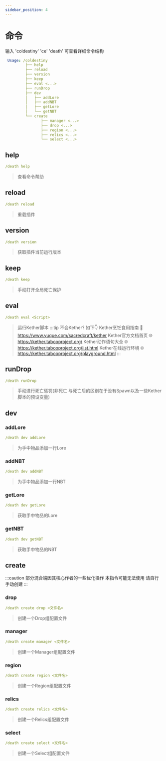 ```yaml
---
sidebar_position: 4
---
```

# 命令
输入 'coldestiny' 'ce' 'death' 可查看详细命令结构
```yaml
 Usage: /coldestiny
         ├── help
         ├── reload
         ├── version
         ├── keep
         ├── eval <...>
         ├── runDrop
         ├── dev
         │   ├── addLore
         │   ├── addNBT
         │   ├── getLore         
         │   └── getNBT
         └── create
                ├── manager <...>
                ├── drop <...>
                ├── region <...>
                ├── relics <...>
                └── select <...>             
```
## help
```yaml
/death help
```
> 查看命令帮助


## reload
```yaml
/death reload
```
> 重载插件

## version
```yaml
/death version
```
> 获取插件当前运行版本

## keep
```yaml
/death keep
```
> 手动打开全局死亡保护

## eval
```yaml
/death eval <Script>
```
> 运行Kether脚本
:::tip 不会Kether? 如下👇
Kether烹饪食用指南 🥵https://www.yuque.com/sacredcraft/kether
Kether官方文档首页 🌐 https://kether.tabooproject.org/
Kether动作语句大全 🌐 https://kether.tabooproject.org/list.html
Kether在线运行环境 🌐 https://kether.tabooproject.org/playground.html
:::

## runDrop
```yaml
/death runDrop
```
> 手动进行死亡惩罚(非死亡 与死亡后的区别在于没有Spawn以及一些Kether脚本的预设变量)

## dev

### addLore
```yaml
/death dev addLore
```
> 为手中物品添加一行Lore

### addNBT
```yaml
/death dev addNBT
```
> 为手中物品添加一行NBT

### getLore
```yaml
/death dev getLore
```
> 获取手中物品的Lore

### getNBT
```yaml
/death dev getNBT
```
> 获取手中物品的NBT

## create
:::caution
部分混合端因其核心作者的一些优化操作 本指令可能无法使用 请自行手动创建
:::
### drop
```yaml
/death create drop <文件名>
```
> 创建一个Drop组配置文件

### manager
```yaml
/death create manager <文件名>
```
> 创建一个Manager组配置文件

### region
```yaml
/death create region <文件名>
```
> 创建一个Region组配置文件

### relics
```yaml
/death create relics <文件名>
```
> 创建一个Relics组配置文件

### select
```yaml
/death create select <文件名>
```
> 创建一个Select组配置文件